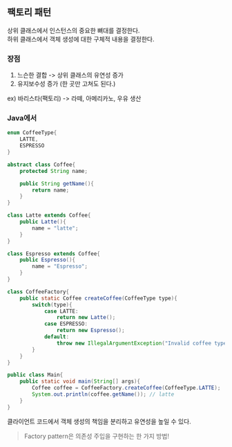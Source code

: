 ## 팩토리 패턴

상위 클래스에서 인스턴스의 중요한 뼈대를 결정한다.  
하위 클래스에서 객체 생성에 대한 구체적 내용을 결정한다.

### 장점

1.  느슨한 결합 -> 상위 클래스의 유연성 증가
2.  유지보수성 증가 (한 곳만 고쳐도 된다.)

ex) 바리스타(팩토리) -> 라떼, 아메리카노, 우유 생산

### Java에서

```java
enum CoffeeType{
    LATTE,
    ESPRESSO
}

abstract class Coffee{
    protected String name;

    public String getName(){
        return name;
    }
}

class Latte extends Coffee{
    public Latte(){
        name = "latte";
    }
}

class Espresso extends Coffee{
    public Espresso(){
        name = "Espresso";
    }
}

class CoffeeFactory{
    public static Coffee createCoffee(CoffeeType type){
        switch(type){
            case LATTE:
                return new Latte();
            case ESPRESSO:
                return new Espresso();
            default:
                throw new IllegalArgumentException("Invalid coffee type: " + type);
        }
    }
}

public class Main{
    public static void main(String[] args){
        Coffee coffee = CoffeeFactory.createCoffee(CoffeeType.LATTE);
        System.out.println(coffee.getName()); // latte
    }
}
```

클라이언트 코드에서 객체 생성의 책임을 분리하고 유연성을 높일 수 있다.

> Factory pattern은 의존성 주입을 구현하는 한 가지 방법!
